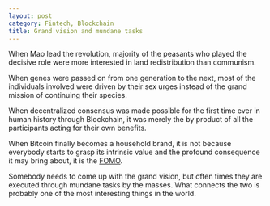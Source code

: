 ```yaml
---
layout: post
category: Fintech, Blockchain
title: Grand vision and mundane tasks
---
```


When Mao lead the revolution, majority of the peasants who played the decisive role were more interested in land redistribution than communism.

When genes were passed on from one generation to the next, most of the individuals involved were driven by their sex urges instead of the grand mission of continuing their species.

When decentralized consensus was made possible for the first time ever in human history through Blockchain, it was merely the by product of all the participants acting for their own benefits.

When Bitcoin finally becomes a household brand, it is not because everybody starts to grasp its intrinsic value and the profound consequence it may bring about, it is the [FOMO](https://en.wikipedia.org/wiki/Fear_of_missing_out).

Somebody needs to come up with the grand vision, but often times they are executed through mundane tasks by the masses. What connects the two is probably one of the most interesting things in the world.
